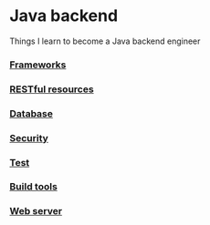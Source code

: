 # Java backend
Things I learn to become a Java backend engineer

### [Frameworks](frameworks.md)

### [RESTful resources](rest.md)

### [Database](database.md)

### [Security](security.md)

### [Test](test.md)

### [Build tools](build_tools.md)

### [Web server](webserver.md)
